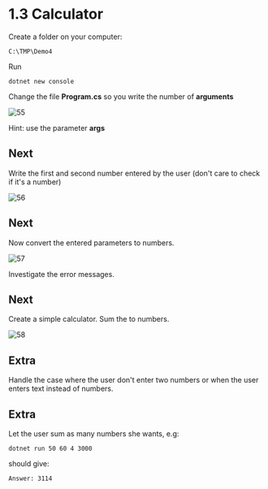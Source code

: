# 1.3 Calculator

Create a folder on your computer:

    C:\TMP\Demo4

Run

    dotnet new console

Change the file **Program.cs** so you write the number of **arguments**

![55](Images/55.png)

Hint: use the parameter **args**

## Next

Write the first and second number entered by the user (don't care to check if it's a number)

![56](Images/56.png)

## Next

Now convert the entered parameters to numbers.

![57](Images/57.png)

Investigate the error messages.

## Next

Create a simple calculator. Sum the to numbers.

![58](Images/58.png)

## Extra

Handle the case where the user don't enter two numbers or when the user enters text instead of numbers.

## Extra

Let the user sum as many numbers she wants, e.g:

    dotnet run 50 60 4 3000

should give:

    Answer: 3114